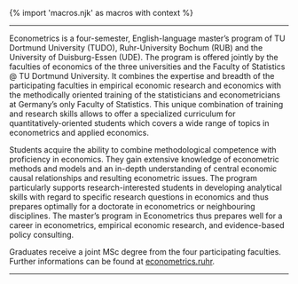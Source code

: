 {% import 'macros.njk' as macros with context %}

***
Econometrics is a four-semester, English-language master’s program of TU Dortmund University (TUDO), Ruhr-University Bochum (RUB) and the University of Duisburg-Essen (UDE). The program is offered jointly by the faculties of economics of the three universities and the Faculty of Statistics @ TU Dortmund University. It combines the expertise and breadth of the participating faculties in empirical economic research and economics with the methodically oriented training of the statisticians and econometricians at Germany’s only Faculty of Statistics. This unique combination of training and research skills allows to offer a specialized curriculum for quantitatively-oriented students which covers a wide range of topics in econometrics and applied economics.

Students acquire the ability to combine methodological competence with proficiency in economics. They gain extensive knowledge of econometric methods and models and an in-depth understanding of central economic causal relationships and resulting econometric issues. The program particularly supports research-interested students in developing analytical skills with regard to specific research questions in economics and thus prepares optimally for a doctorate in econometrics or neighbouring disciplines. The master’s program in Econometrics thus prepares well for a career in econometrics, empirical economic research, and evidence-based policy consulting.

Graduates receive a joint MSc degree from the four participating faculties. Further informations can be found at [econometrics.ruhr](https://www.econometrics.ruhr/).

***